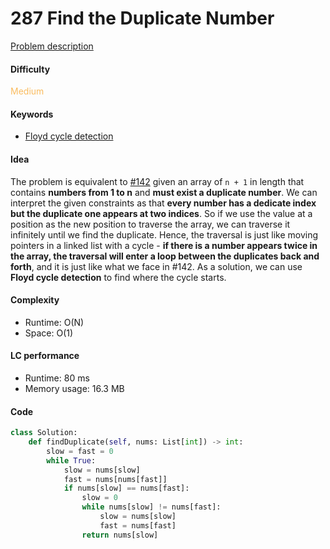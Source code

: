 287 Find the Duplicate Number  
=======================
[Problem description](https://leetcode.com/problems/find-the-duplicate-number/)

#### Difficulty
<span style="color:#FABC60">Medium</span>

#### Keywords
- [Floyd cycle detection](https://www.geeksforgeeks.org/how-does-floyds-slow-and-fast-pointers-approach-work/)

#### Idea
The problem is equivalent to [#142](142.md) given an array of `n + 1` in length that contains **numbers from 1 to n** and **must exist a duplicate number**. We can interpret the given constraints as that **every number has a dedicate index but the duplicate one appears at two indices**. So if we use the value at a position as the new position to traverse the array, we can traverse it infinitely until we find the duplicate. Hence, the traversal is just like moving pointers in a linked list with a cycle - **if there is a number appears twice in the array, the traversal will enter a loop between the duplicates back and forth**, and it is just like what we face in #142. As a solution, we can use **Floyd cycle detection** to find where the cycle starts. 

#### Complexity
- Runtime: O(N)
- Space: O(1)
  
#### LC performance
- Runtime: 80 ms
- Memory usage: 16.3 MB

#### Code
```python
class Solution:
    def findDuplicate(self, nums: List[int]) -> int:
        slow = fast = 0
        while True:
            slow = nums[slow]
            fast = nums[nums[fast]]
            if nums[slow] == nums[fast]:
                slow = 0
                while nums[slow] != nums[fast]:
                    slow = nums[slow]
                    fast = nums[fast]
                return nums[slow]
```
